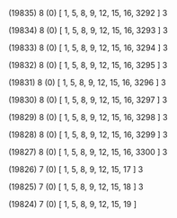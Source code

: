 (19835) 8 (0) [ 1, 5, 8, 9, 12, 15, 16, 3292 ] 3 


(19834) 8 (0) [ 1, 5, 8, 9, 12, 15, 16, 3293 ] 3 


(19833) 8 (0) [ 1, 5, 8, 9, 12, 15, 16, 3294 ] 3 


(19832) 8 (0) [ 1, 5, 8, 9, 12, 15, 16, 3295 ] 3 


(19831) 8 (0) [ 1, 5, 8, 9, 12, 15, 16, 3296 ] 3 


(19830) 8 (0) [ 1, 5, 8, 9, 12, 15, 16, 3297 ] 3 


(19829) 8 (0) [ 1, 5, 8, 9, 12, 15, 16, 3298 ] 3 


(19828) 8 (0) [ 1, 5, 8, 9, 12, 15, 16, 3299 ] 3 


(19827) 8 (0) [ 1, 5, 8, 9, 12, 15, 16, 3300 ] 3 


(19826) 7 (0) [ 1, 5, 8, 9, 12, 15, 17 ] 3 


(19825) 7 (0) [ 1, 5, 8, 9, 12, 15, 18 ] 3 


(19824) 7 (0) [ 1, 5, 8, 9, 12, 15, 19 ]  

